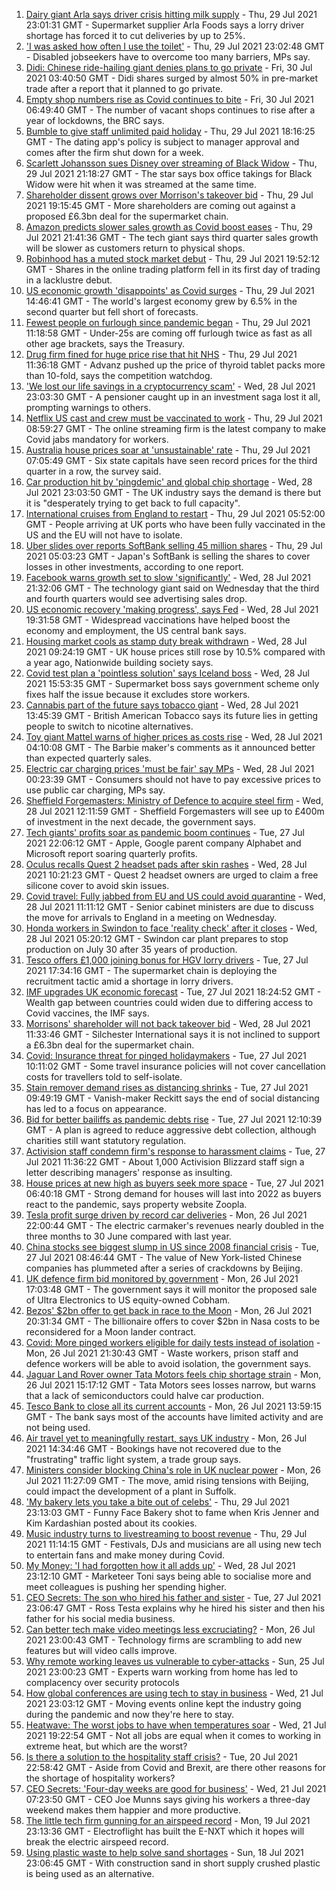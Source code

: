 1. [Dairy giant Arla says driver crisis hitting milk supply](https://www.bbc.co.uk/news/business-58012884) - Thu, 29 Jul 2021 23:01:31 GMT - Supermarket supplier Arla Foods says a lorry driver shortage has forced it to cut deliveries by up to 25%.
2. ['I was asked how often I use the toilet'](https://www.bbc.co.uk/news/business-58020735) - Thu, 29 Jul 2021 23:02:48 GMT - Disabled jobseekers have to overcome too many barriers, MPs say.
3. [Didi: Chinese ride-hailing giant denies plans to go private](https://www.bbc.co.uk/news/business-58021828) - Fri, 30 Jul 2021 03:40:50 GMT - Didi shares surged by almost 50% in pre-market trade after a report that it planned to go private.
4. [Empty shop numbers rise as Covid continues to bite](https://www.bbc.co.uk/news/business-58007313) - Fri, 30 Jul 2021 06:49:40 GMT - The number of vacant shops continues to rise after a year of lockdowns, the BRC says.
5. [Bumble to give staff unlimited paid holiday](https://www.bbc.co.uk/news/business-57997445) - Thu, 29 Jul 2021 18:16:25 GMT - The dating app's policy is subject to manager approval and comes after the firm shut down for a week.
6. [Scarlett Johansson sues Disney over streaming of Black Widow](https://www.bbc.co.uk/news/world-us-canada-58017445) - Thu, 29 Jul 2021 21:18:27 GMT - The star says box office takings for Black Widow were hit when it was streamed at the same time.
7. [Shareholder dissent grows over Morrison's takeover bid](https://www.bbc.co.uk/news/business-58018966) - Thu, 29 Jul 2021 19:15:45 GMT - More shareholders are coming out against a proposed £6.3bn deal for the supermarket chain.
8. [Amazon predicts slower sales growth as Covid boost eases](https://www.bbc.co.uk/news/business-58020895) - Thu, 29 Jul 2021 21:41:36 GMT - The tech giant says third quarter sales growth will be slower as customers return to physical shops.
9. [Robinhood has a muted stock market debut](https://www.bbc.co.uk/news/business-57997450) - Thu, 29 Jul 2021 19:52:12 GMT - Shares in the online trading platform fell in its first day of trading in a lacklustre debut.
10. [US economic growth 'disappoints' as Covid surges](https://www.bbc.co.uk/news/business-58007120) - Thu, 29 Jul 2021 14:46:41 GMT - The world's largest economy grew by 6.5% in the second quarter but fell short of forecasts.
11. [Fewest people on furlough since pandemic began](https://www.bbc.co.uk/news/business-57981760) - Thu, 29 Jul 2021 11:18:58 GMT - Under-25s are coming off furlough twice as fast as all other age brackets, says the Treasury.
12. [Drug firm fined for huge price rise that hit NHS](https://www.bbc.co.uk/news/business-58009149) - Thu, 29 Jul 2021 11:36:18 GMT - Advanz pushed up the price of thyroid tablet packs more than 10-fold, says the competition watchdog.
13. ['We lost our life savings in a cryptocurrency scam'](https://www.bbc.co.uk/news/business-57983458) - Wed, 28 Jul 2021 23:03:30 GMT - A pensioner caught up in an investment saga lost it all, prompting warnings to others.
14. [Netflix US cast and crew must be vaccinated to work](https://www.bbc.co.uk/news/business-58006810) - Thu, 29 Jul 2021 08:59:27 GMT - The online streaming firm is the latest company to make Covid jabs mandatory for workers.
15. [Australia house prices soar at 'unsustainable' rate](https://www.bbc.co.uk/news/business-58007746) - Thu, 29 Jul 2021 07:05:49 GMT - Six state capitals have seen record prices for the third quarter in a row, the survey said.
16. [Car production hit by 'pingdemic' and global chip shortage](https://www.bbc.co.uk/news/business-58002724) - Wed, 28 Jul 2021 23:03:50 GMT - The UK industry says the demand is there but it is "desperately trying to get back to full capacity".
17. [International cruises from England to restart](https://www.bbc.co.uk/news/business-58006163) - Thu, 29 Jul 2021 05:52:00 GMT - People arriving at UK ports who have been fully vaccinated in the US and the EU will not have to isolate.
18. [Uber slides over reports SoftBank selling 45 million shares](https://www.bbc.co.uk/news/business-58007745) - Thu, 29 Jul 2021 05:03:23 GMT - Japan's SoftBank is selling the shares to cover losses in other investments, according to one report.
19. [Facebook warns growth set to slow 'significantly'](https://www.bbc.co.uk/news/business-58006689) - Wed, 28 Jul 2021 21:32:06 GMT - The technology giant said on Wednesday that the third and fourth quarters would see advertising sales drop.
20. [US economic recovery 'making progress', says Fed](https://www.bbc.co.uk/news/business-57979270) - Wed, 28 Jul 2021 19:31:58 GMT - Widespread vaccinations have helped boost the economy and employment, the US central bank says.
21. [Housing market cools as stamp duty break withdrawn](https://www.bbc.co.uk/news/business-57997492) - Wed, 28 Jul 2021 09:24:19 GMT - UK house prices still rose by 10.5% compared with a year ago, Nationwide building society says.
22. [Covid test plan a 'pointless solution' says Iceland boss](https://www.bbc.co.uk/news/business-57916620) - Wed, 28 Jul 2021 15:53:35 GMT - Supermarket boss says government scheme only fixes half the issue because it excludes store workers.
23. [Cannabis part of the future says tobacco giant](https://www.bbc.co.uk/news/business-57995285) - Wed, 28 Jul 2021 13:45:39 GMT - British American Tobacco says its future lies in getting people to switch to nicotine alternatives.
24. [Toy giant Mattel warns of higher prices as costs rise](https://www.bbc.co.uk/news/business-57993497) - Wed, 28 Jul 2021 04:10:08 GMT - The Barbie maker's comments as it announced better than expected quarterly sales.
25. [Electric car charging prices 'must be fair' say MPs](https://www.bbc.co.uk/news/business-57963912) - Wed, 28 Jul 2021 00:23:39 GMT - Consumers should not have to pay excessive prices to use public car charging, MPs say.
26. [Sheffield Forgemasters: Ministry of Defence to acquire steel firm](https://www.bbc.co.uk/news/uk-england-south-yorkshire-57997858) - Wed, 28 Jul 2021 12:11:59 GMT - Sheffield Forgemasters will see up to £400m of investment in the next decade, the government says.
27. [Tech giants' profits soar as pandemic boom continues](https://www.bbc.co.uk/news/business-57979268) - Tue, 27 Jul 2021 22:06:12 GMT - Apple, Google parent company Alphabet and Microsoft report soaring quarterly profits.
28. [Oculus recalls Quest 2 headset pads after skin rashes](https://www.bbc.co.uk/news/technology-57997112) - Wed, 28 Jul 2021 10:21:23 GMT - Quest 2 headset owners are urged to claim a free silicone cover to avoid skin issues.
29. [Covid travel: Fully jabbed from EU and US could avoid quarantine](https://www.bbc.co.uk/news/uk-57992929) - Wed, 28 Jul 2021 11:11:12 GMT - Senior cabinet ministers are due to discuss the move for arrivals to England in a meeting on Wednesday.
30. [Honda workers in Swindon to face 'reality check' after it closes](https://www.bbc.co.uk/news/uk-england-wiltshire-57987601) - Wed, 28 Jul 2021 05:20:12 GMT - Swindon car plant prepares to stop production on July 30 after 35 years of production.
31. [Tesco offers £1,000 joining bonus for HGV lorry drivers](https://www.bbc.co.uk/news/business-57983698) - Tue, 27 Jul 2021 17:34:16 GMT - The supermarket chain is deploying the recruitment tactic amid a shortage in lorry drivers.
32. [IMF upgrades UK economic forecast](https://www.bbc.co.uk/news/business-57987091) - Tue, 27 Jul 2021 18:24:52 GMT - Wealth gap between countries could widen due to differing access to Covid vaccines, the IMF says.
33. [Morrisons' shareholder will not back takeover bid](https://www.bbc.co.uk/news/business-57991894) - Wed, 28 Jul 2021 11:33:46 GMT - Silchester International says it is not inclined to support a £6.3bn deal for the supermarket chain.
34. [Covid: Insurance threat for pinged holidaymakers](https://www.bbc.co.uk/news/business-57983455) - Tue, 27 Jul 2021 10:11:02 GMT - Some travel insurance policies will not cover cancellation costs for travellers told to self-isolate.
35. [Stain remover demand rises as distancing shrinks](https://www.bbc.co.uk/news/business-57981759) - Tue, 27 Jul 2021 09:49:19 GMT - Vanish-maker Reckitt says the end of social distancing has led to a focus on appearance.
36. [Bid for better bailiffs as pandemic debts rise](https://www.bbc.co.uk/news/business-57983457) - Tue, 27 Jul 2021 12:10:39 GMT - A plan is agreed to reduce aggressive debt collection, although charities still want statutory regulation.
37. [Activision staff condemn firm's response to harassment claims](https://www.bbc.co.uk/news/technology-57984784) - Tue, 27 Jul 2021 11:36:22 GMT - About 1,000 Activision Blizzard staff sign a letter describing managers' response as insulting.
38. [House prices at new high as buyers seek more space](https://www.bbc.co.uk/news/business-57976341) - Tue, 27 Jul 2021 06:40:18 GMT - Strong demand for houses will last into 2022 as buyers react to the pandemic, says property website Zoopla.
39. [Tesla profit surge driven by record car deliveries](https://www.bbc.co.uk/news/business-57935264) - Mon, 26 Jul 2021 22:00:44 GMT - The electric carmaker's revenues nearly doubled in the three months to 30 June compared with last year.
40. [China stocks see biggest slump in US since 2008 financial crisis](https://www.bbc.co.uk/news/business-57979857) - Tue, 27 Jul 2021 08:46:44 GMT - The value of New York-listed Chinese companies has plummeted after a series of crackdowns by Beijing.
41. [UK defence firm bid monitored by government](https://www.bbc.co.uk/news/business-57973962) - Mon, 26 Jul 2021 17:03:48 GMT - The government says it will monitor the proposed sale of Ultra Electronics to US equity-owned Cobham.
42. [Bezos' $2bn offer to get back in race to the Moon](https://www.bbc.co.uk/news/science-environment-57978465) - Mon, 26 Jul 2021 20:31:34 GMT - The billionaire offers to cover $2bn in Nasa costs to be reconsidered for a Moon lander contract.
43. [Covid: More pinged workers eligible for daily tests instead of isolation](https://www.bbc.co.uk/news/uk-politics-57977282) - Mon, 26 Jul 2021 21:30:43 GMT - Waste workers, prison staff and defence workers will be able to avoid isolation, the government says.
44. [Jaguar Land Rover owner Tata Motors feels chip shortage strain](https://www.bbc.co.uk/news/business-57975445) - Mon, 26 Jul 2021 15:17:12 GMT - Tata Motors sees losses narrow, but warns that a lack of semiconductors could halve car production.
45. [Tesco Bank to close all its current accounts](https://www.bbc.co.uk/news/business-57973960) - Mon, 26 Jul 2021 13:59:15 GMT - The bank says most of the accounts have limited activity and are not being used.
46. [Air travel yet to meaningfully restart, says UK industry](https://www.bbc.co.uk/news/business-57967907) - Mon, 26 Jul 2021 14:34:46 GMT - Bookings have not recovered due to the "frustrating" traffic light system, a trade group says.
47. [Ministers consider blocking China's role in UK nuclear power](https://www.bbc.co.uk/news/business-57967908) - Mon, 26 Jul 2021 11:27:09 GMT - The move, amid rising tensions with Beijing, could impact the development of a plant in Suffolk.
48. ['My bakery lets you take a bite out of celebs'](https://www.bbc.co.uk/news/business-57865991) - Thu, 29 Jul 2021 23:13:03 GMT - Funny Face Bakery shot to fame when Kris Jenner and Kim Kardashian posted about its cookies.
49. [Music industry turns to livestreaming to boost revenue](https://www.bbc.co.uk/news/business-57817809) - Thu, 29 Jul 2021 11:14:15 GMT - Festivals, DJs and musicians are all using new tech to entertain fans and make money during Covid.
50. [My Money: 'I had forgotten how it all adds up'](https://www.bbc.co.uk/news/business-57888910) - Wed, 28 Jul 2021 23:12:10 GMT - Marketeer Toni says being able to socialise more and meet colleagues is pushing her spending higher.
51. [CEO Secrets: The son who hired his father and sister](https://www.bbc.co.uk/news/business-57968798) - Tue, 27 Jul 2021 23:06:47 GMT - Ross Testa explains why he hired his sister and then his father for his social media business.
52. [Can better tech make video meetings less excruciating?](https://www.bbc.co.uk/news/business-57720504) - Mon, 26 Jul 2021 23:00:43 GMT - Technology firms are scrambling to add new features but will video calls improve.
53. [Why remote working leaves us vulnerable to cyber-attacks](https://www.bbc.co.uk/news/business-57847652) - Sun, 25 Jul 2021 23:00:23 GMT - Experts warn working from home has led to complacency over security protocols
54. [How global conferences are using tech to stay in business](https://www.bbc.co.uk/news/business-57817807) - Wed, 21 Jul 2021 23:03:12 GMT - Moving events online kept the industry going during the pandemic and now they're here to stay.
55. [Heatwave: The worst jobs to have when temperatures soar](https://www.bbc.co.uk/news/uk-wales-57914904) - Wed, 21 Jul 2021 19:22:54 GMT - Not all jobs are equal when it comes to working in extreme heat, but which are the worst?
56. [Is there a solution to the hospitality staff crisis?](https://www.bbc.co.uk/news/business-57817775) - Tue, 20 Jul 2021 22:58:42 GMT - Aside from Covid and Brexit, are there other reasons for the shortage of hospitality workers?
57. [CEO Secrets: 'Four-day weeks are good for business'](https://www.bbc.co.uk/news/business-57894093) - Wed, 21 Jul 2021 07:23:50 GMT - CEO Joe Munns says giving his workers a three-day weekend makes them happier and more productive.
58. [The little tech firm gunning for an airspeed record](https://www.bbc.co.uk/news/business-57747128) - Mon, 19 Jul 2021 23:13:36 GMT - Electroflight has built the E-NXT which it hopes will break the electric airspeed record.
59. [Using plastic waste to help solve sand shortages](https://www.bbc.co.uk/news/business-57832425) - Sun, 18 Jul 2021 23:06:45 GMT - With construction sand in short supply crushed plastic is being used as an alternative.

